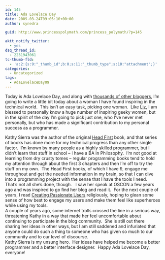 ```yaml
---
id: 145
title: Ada Lovelace Day
date: 2009-03-24T09:05:10+00:00
author: synedra

guid: http://www.princesspolymath.com/princess_polymath/?p=145

aktt_notify_twitter:
  - yes
dsq_thread_id:
  - 2231943061
tc-thumb-fld:
  - 'a:2:{s:9:"_thumb_id";b:0;s:11:"_thumb_type";s:10:"attachment";}'
categories:
  - Uncategorized
tags:
  - AdaLovelaceDay09
---
```

Today is Ada Lovelace Day, and along with [thousands of other bloggers](http://findingada.com/), I&#8217;m going to write a little bit today about a woman I have found inspiring in the technical world.  This isn&#8217;t an easy task, picking one woman.  Like [Liz](http://liz-henry.blogspot.com/2009/03/ada-lovelace-day.html), I am blessed to personally know a huge number of inspiring geeky women, but in the spirit of the day I&#8217;m going to pick just one, who I&#8217;ve never met personally, but who has made a significant contribution to my personal success as a programmer. 

<div>
</div>

<div>
  Kathy Sierra was the author of the original <a href="http://headfirstlabs.com/">Head First</a> book, and that series of books has done more for my technical progress than any other single factor.  I&#8217;m known by many people as a highly skilled programmer, but I didn&#8217;t learn that stuff in school &#8211; I have a BA in Philosophy.  I&#8217;m not good at learning from dry crusty tomes &#8211; regular programming books tend to hold my attention through about the first 3 chapters and then I&#8217;m off to try the stuff on my own.  The Head First books, of which I have 9, engage me throughout and get the needed information in my brain, so that I can dive into a programming project with the sense that I have the tools I need.
</div>

<div>
</div>

<div>
  That&#8217;s not all she&#8217;s done, though.   I saw her speak at OSCON a few years ago and was inspired to go find her blog and read it.  For the next couple of years, I read <a href="http://headrush.typepad.com/">Creating Passionate Users</a> religiously, hoping to glean some sense of how best to engage my users and make them feel like superheroes while using my tools. 
</div>

<div>
</div>

<div>
  A couple of years ago, some internet trolls crossed the line in a serious way, threatening Kathy in a way that made her feel uncomfortable about continuing to participate in the blog community.  She is still out there sharing her ideas in other ways, but I am still saddened and infuriated that anyone could do such a thing to someone who has given so much to our community and to our level of discourse.
</div>

<div>
</div>

<div>
  Kathy Sierra is my unsung hero.  Her ideas have helped me become a better programmer and a better interface designer.  Happy Ada Lovelace Day, everyone!
</div>